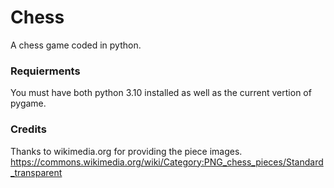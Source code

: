 # Chess

A chess game coded in python. 

### Requierments 

You must have both python 3.10 installed as well as the current vertion of pygame. 

### Credits

Thanks to wikimedia.org for providing the piece images.
https://commons.wikimedia.org/wiki/Category:PNG_chess_pieces/Standard_transparent
